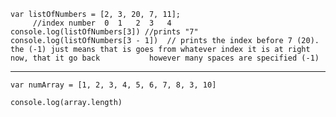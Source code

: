     var listOfNumbers = [2, 3, 20, 7, 11];  
         //index number  0  1   2  3   4
    console.log(listOfNumbers[3]) //prints "7"
    console.log(listOfNumbers[3 - 1])  // prints the index before 7 (20). the (-1) just means that is goes from whatever index it is at right now, that it go back           however many spaces are specified (-1)

------------------------------------------------------
    
    var numArray = [1, 2, 3, 4, 5, 6, 7, 8, 3, 10]

    console.log(array.length)
